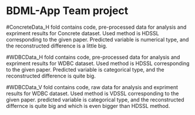 # BDML-App  Team project

#ConcreteData_H fold contains code, pre-processed data for analysis and expriment results for Concrete dataset.
Used method is HDSSL corresponding to the given paper.
Predicted variable is numerical type, and the reconstructed difference is a little big.


#WDBCData_H fold contains code, pre-processed data for analysis and expriment results for WDBC dataset.
Used method is HDSSL corresponding to the given paper.
Predicted variable is categorical type, and the reconstructed difference is quite big.

#WDBCData_V fold contains code, raw data for analysis and expriment results for WDBC dataset.
Used method is VDSSL corresponding to the given paper.
predicted variable is categorical type, and the reconstructed differnce is quite big and which is even bigger than HDSSL method.
